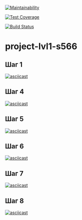 [![Maintainability](https://api.codeclimate.com/v1/badges/7386b211a2fe7d2dd3a1/maintainability)](https://codeclimate.com/github/OrionApplePie/project-lvl1-s566/maintainability)

[![Test Coverage](https://api.codeclimate.com/v1/badges/7386b211a2fe7d2dd3a1/test_coverage)](https://codeclimate.com/github/OrionApplePie/project-lvl1-s566/test_coverage)

[![Build Status](https://travis-ci.org/OrionApplePie/project-lvl1-s566.svg?branch=master)](https://travis-ci.org/OrionApplePie/project-lvl1-s566)

# project-lvl1-s566

## Шаг 1

[![asciicast](https://asciinema.org/a/ctGUgTGkfzPLJvW5GMQ51PhD6.svg)](https://asciinema.org/a/ctGUgTGkfzPLJvW5GMQ51PhD6)


## Шаг 4

[![asciicast](https://asciinema.org/a/4QZBJW8Y9HvJFPccntkPxh9JM.svg)](https://asciinema.org/a/4QZBJW8Y9HvJFPccntkPxh9JM)


## Шаг 5

[![asciicast](https://asciinema.org/a/CTvRtbaXRuy3AysIPfsLQxgga.svg)](https://asciinema.org/a/CTvRtbaXRuy3AysIPfsLQxgga)


## Шаг 6

[![asciicast](https://asciinema.org/a/F12AlLQ0iDCVCD15sqUJBIeq3.svg)](https://asciinema.org/a/F12AlLQ0iDCVCD15sqUJBIeq3)


## Шаг 7

[![asciicast](https://asciinema.org/a/NQxzTSMTjOPrdypDEErYmgsnu.svg)](https://asciinema.org/a/NQxzTSMTjOPrdypDEErYmgsnu)


## Шаг 8

[![asciicast](https://asciinema.org/a/pvSqFmRcM0ETRqKvR9NWDhOVe.svg)](https://asciinema.org/a/pvSqFmRcM0ETRqKvR9NWDhOVe)
